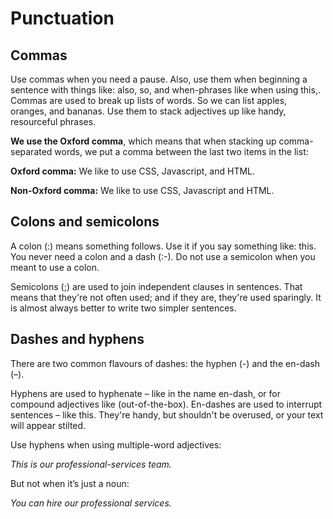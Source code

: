 # Punctuation
## Commas
Use commas when you need a pause. Also, use them when beginning a sentence with things like: also, so, and when-phrases like when using this,. Commas are used to break up lists of words. So we can list apples, oranges, and bananas. Use them to stack adjectives up like handy, resourceful phrases.

**We use the Oxford comma**, which means that when stacking up comma-separated words, we put a comma between the last two items in the list:

**Oxford comma:**
We like to use CSS, Javascript, and HTML.

**Non-Oxford comma:**
We like to use CSS, Javascript and HTML.

## Colons and semicolons
A colon (:) means something follows. Use it if you say something like: this. You never need a colon and a dash (:-). Do not use a semicolon when you meant to use a colon.

Semicolons (;) are used to join independent clauses in sentences. That means that they're not often used; and if they are, they're used sparingly. It is almost always better to write two simpler sentences.

## Dashes and hyphens
There are two common flavours of dashes: the hyphen (-) and the en-dash (–). 

Hyphens are used to hyphenate – like in the name en-dash, or for compound adjectives like (out-of-the-box). En-dashes are used to interrupt sentences – like this. They're handy, but shouldn't be overused, or your text will appear stilted.

Use hyphens when using multiple-word adjectives:

*This is our professional-services team.*

But not when it’s just a noun:

*You can hire our professional services.*
